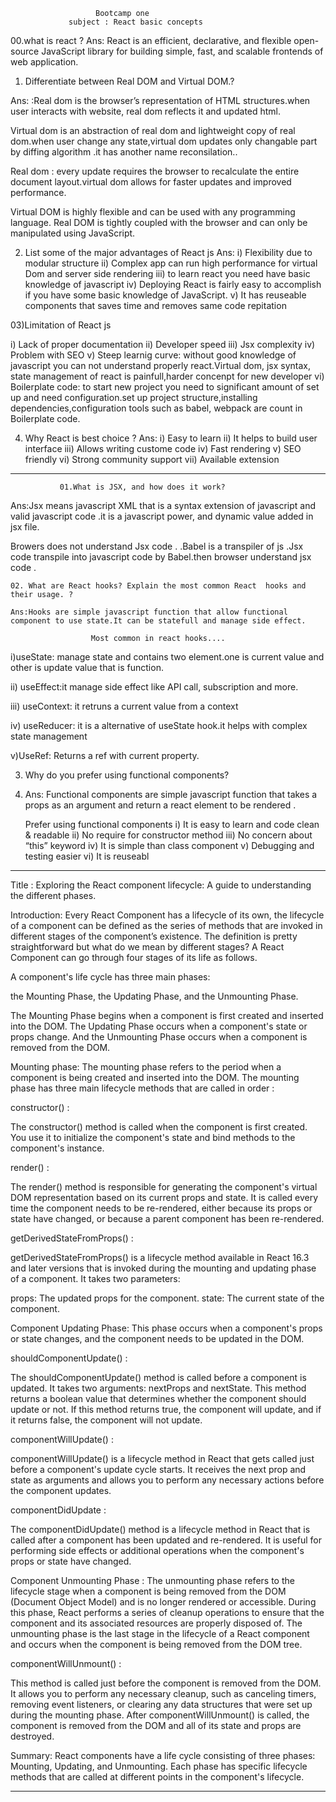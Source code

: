                        Bootcamp one 
                 subject : React basic concepts 

00.what is react ? 
Ans: React is an efficient, declarative, and flexible open-source JavaScript library for building simple, fast, and scalable frontends of web application.

01. Differentiate between Real DOM and Virtual DOM.?
 
Ans: :Real dom is the  browser’s  representation of  HTML   structures.when user  interacts with website, real dom reflects it and updated html.

 Virtual  dom is an abstraction of real dom and lightweight copy of real dom.when user change any state,virtual dom updates only changable part by diffing algorithm .it has another name reconsilation..


Real dom : every  update requires the browser to recalculate the entire document layout.virtual dom allows for faster updates and improved performance.
	
Virtual DOM is highly flexible and can be used with any programming language. Real DOM is tightly coupled with the browser and can only be manipulated using JavaScript.



02. List some of the major advantages of React  js 
Ans:
i)	 Flexibility due to modular structure
ii)	   Complex app can run high performance for virtual Dom and server side rendering 
iii)	 to learn react you need have basic knowledge of javascript
iv)	Deploying React is fairly easy to accomplish if you have some basic knowledge of JavaScript.
v)	It has reuseable components that saves time  and removes same code repitation 

03)Limitation of React js 

i)	Lack of proper documentation
ii)	Developer speed 
iii)	Jsx complexity
iv)	Problem with SEO
v)	Steep learnig curve: without good knowledge of javascript you can not understand properly react.Virtual dom, jsx syntax, state management of react is painfull,harder concenpt for new  developer
vi)	Boilerplate code: to start new project you need to significant amount of set up and need configuration.set up project structure,installing dependencies,configuration tools such as babel, webpack are count in Boilerplate code.

 04) Why React is best choice ? 
   Ans: 
i)	Easy to learn 
ii)	It helps to build user interface
iii)	Allows writing custome code
iv)	Fast rendering
v)	SEO friendly
vi)	Strong community support
vii)	Available extension


******************************************************
               01.What is JSX, and how does it work? 
	       
Ans:Jsx means javascript XML that is a syntax extension of javascript and valid javascript code .it is a javascript power,  and dynamic value added in jsx file.

Browers does not understand Jsx code . .Babel is a transpiler of js .Jsx code transpile  into javascript code by Babel.then browser understand jsx code .

    02. What are React hooks? Explain the most common React  hooks and their usage. ?
    
    Ans:Hooks are simple javascript function that allow functional component to use state.It can be statefull and manage side effect.

                      Most common in react hooks....

   i)useState: manage state and contains two element.one is     current value and other is  update value that is function.
   
   ii) useEffect:it manage side effect like API call, subscription and more.
   
  iii) useContext:  it retruns a current value from a context
  
  iv) useReducer: it is a alternative of useState hook.it helps with complex state management
  
  v)UseRef:  Returns a ref with current property.

03) Why do you prefer using functional components?
4) 
   Ans: Functional components are simple javascript function that takes a props as an argument and return  a react element to be rendered .
   

    Prefer using functional components
i)	It is easy to learn and code clean & readable
ii)	No require for constructor method
iii)	No concern about “this” keyword
iv)	It is simple than class component
v)	Debugging and testing easier
vi)	It is reuseabl 

******************************************************

Title : Exploring the React component lifecycle: A guide to understanding the different phases.

Introduction: Every React Component has a lifecycle of its own, the lifecycle of a component can be defined as the series of methods that are invoked in different stages of the component’s existence. The definition is pretty straightforward but what do we mean by different stages? A React Component can go through four stages of its life as follows.


A component's life cycle has three main phases: 


the Mounting Phase,
the Updating Phase, 
and the Unmounting Phase.


The Mounting Phase begins when a component is first created and inserted into the DOM. The Updating Phase occurs when a component's state or props change. And the Unmounting Phase occurs when a component is removed from the DOM.


Mounting phase: The mounting phase refers to the period when a component is being created and inserted into the DOM. The mounting phase has three main lifecycle methods that are called in order : 

constructor() : 


The constructor() method is called when the component is first created. You use it to initialize the component's state and bind methods to the component's instance.


render() :


The render() method is responsible for generating the component's virtual DOM representation based on its current props and state. It is called every time the component needs to be re-rendered, either because its props or state have changed, or because a parent component has been re-rendered.

getDerivedStateFromProps() :


getDerivedStateFromProps() is a lifecycle method available in React 16.3 and later versions that is invoked during the mounting and updating phase of a component. It takes two parameters:

props: The updated props for the component.
state: The current state of the component.


Component Updating Phase: This phase occurs when a component's props or state changes, and the component needs to be updated in the DOM.

shouldComponentUpdate() : 


The shouldComponentUpdate()  method is called before a component is updated. It takes two arguments: nextProps and nextState. This method returns a boolean value that determines whether the component should update or not. If this method returns true, the component will update, and if it returns false, the component will not update.


componentWillUpdate() :


componentWillUpdate() is a lifecycle method in React that gets called just before a component's update cycle starts. It receives the next prop and state as arguments and allows you to perform any necessary actions before the component updates.

componentDidUpdate :


The componentDidUpdate() method is a lifecycle method in React that is called after a component has been updated and re-rendered. It is useful for performing side effects or additional operations when the component's props or state have changed.


Component Unmounting Phase : The unmounting phase refers to the lifecycle stage when a component is being removed from the DOM (Document Object Model) and is no longer rendered or accessible. During this phase, React performs a series of cleanup operations to ensure that the component and its associated resources are properly disposed of. The unmounting phase is the last stage in the lifecycle of a React component and occurs when the component is being removed from the DOM tree.

componentWillUnmount() : 


This method is called just before the component is removed from the DOM. It allows you to perform any necessary cleanup, such as canceling timers, removing event listeners, or clearing any data structures that were set up during the mounting phase. After componentWillUnmount() is called, the component is removed from the DOM and all of its state and props are destroyed.




Summary: React components have a life cycle consisting of three phases: Mounting, Updating, and Unmounting. Each phase has specific lifecycle methods that are called at different points in the component's lifecycle.
*****************************************************************************


